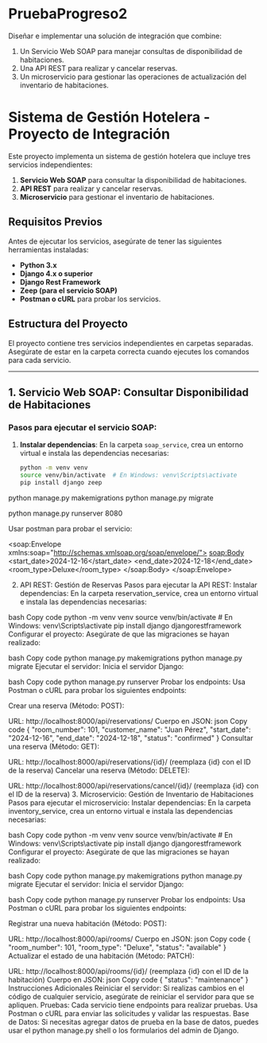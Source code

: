 # PruebaProgreso2
 
Diseñar e implementar una solución de integración que combine:
1. Un Servicio Web SOAP para manejar consultas de disponibilidad de
habitaciones.
2. Una API REST para realizar y cancelar reservas.
3. Un microservicio para gestionar las operaciones de actualización del inventario
de habitaciones.

# Sistema de Gestión Hotelera - Proyecto de Integración

Este proyecto implementa un sistema de gestión hotelera que incluye tres servicios independientes:
1. **Servicio Web SOAP** para consultar la disponibilidad de habitaciones.
2. **API REST** para realizar y cancelar reservas.
3. **Microservicio** para gestionar el inventario de habitaciones.

## Requisitos Previos

Antes de ejecutar los servicios, asegúrate de tener las siguientes herramientas instaladas:

- **Python 3.x**
- **Django 4.x o superior**
- **Django Rest Framework**
- **Zeep (para el servicio SOAP)**
- **Postman o cURL** para probar los servicios.

## Estructura del Proyecto

El proyecto contiene tres servicios independientes en carpetas separadas. Asegúrate de estar en la carpeta correcta cuando ejecutes los comandos para cada servicio.


---

## 1. **Servicio Web SOAP: Consultar Disponibilidad de Habitaciones**

### Pasos para ejecutar el servicio SOAP:

1. **Instalar dependencias**:
   En la carpeta `soap_service`, crea un entorno virtual e instala las dependencias necesarias:
   ```bash
   python -m venv venv
   source venv/bin/activate  # En Windows: venv\Scripts\activate
   pip install django zeep

python manage.py makemigrations
python manage.py migrate


python manage.py runserver 8080

Usar postman para probar el servicio: 
<?xml version="1.0"?>
<soap:Envelope xmlns:soap="http://schemas.xmlsoap.org/soap/envelope/">
    <soap:Body>
        <AvailabilityRequest xmlns="http://example.com/soap_service/">
            <start_date>2024-12-16</start_date>
            <end_date>2024-12-18</end_date>
            <room_type>Deluxe</room_type>
        </AvailabilityRequest>
    </soap:Body>
</soap:Envelope>


2. API REST: Gestión de Reservas
Pasos para ejecutar la API REST:
Instalar dependencias: En la carpeta reservation_service, crea un entorno virtual e instala las dependencias necesarias:

bash
Copy code
python -m venv venv
source venv/bin/activate  # En Windows: venv\Scripts\activate
pip install django djangorestframework
Configurar el proyecto: Asegúrate de que las migraciones se hayan realizado:

bash
Copy code
python manage.py makemigrations
python manage.py migrate
Ejecutar el servidor: Inicia el servidor Django:

bash
Copy code
python manage.py runserver
Probar los endpoints: Usa Postman o cURL para probar los siguientes endpoints:

Crear una reserva (Método: POST):

URL: http://localhost:8000/api/reservations/
Cuerpo en JSON:
json
Copy code
{
  "room_number": 101,
  "customer_name": "Juan Pérez",
  "start_date": "2024-12-16",
  "end_date": "2024-12-18",
  "status": "confirmed"
}
Consultar una reserva (Método: GET):

URL: http://localhost:8000/api/reservations/{id}/ (reemplaza {id} con el ID de la reserva)
Cancelar una reserva (Método: DELETE):

URL: http://localhost:8000/api/reservations/cancel/{id}/ (reemplaza {id} con el ID de la reserva)
3. Microservicio: Gestión de Inventario de Habitaciones
Pasos para ejecutar el microservicio:
Instalar dependencias: En la carpeta inventory_service, crea un entorno virtual e instala las dependencias necesarias:

bash
Copy code
python -m venv venv
source venv/bin/activate  # En Windows: venv\Scripts\activate
pip install django djangorestframework
Configurar el proyecto: Asegúrate de que las migraciones se hayan realizado:

bash
Copy code
python manage.py makemigrations
python manage.py migrate
Ejecutar el servidor: Inicia el servidor Django:

bash
Copy code
python manage.py runserver
Probar los endpoints: Usa Postman o cURL para probar los siguientes endpoints:

Registrar una nueva habitación (Método: POST):

URL: http://localhost:8000/api/rooms/
Cuerpo en JSON:
json
Copy code
{
  "room_number": 101,
  "room_type": "Deluxe",
  "status": "available"
}
Actualizar el estado de una habitación (Método: PATCH):

URL: http://localhost:8000/api/rooms/{id}/ (reemplaza {id} con el ID de la habitación)
Cuerpo en JSON:
json
Copy code
{
  "status": "maintenance"
}
Instrucciones Adicionales
Reiniciar el servidor: Si realizas cambios en el código de cualquier servicio, asegúrate de reiniciar el servidor para que se apliquen.
Pruebas: Cada servicio tiene endpoints para realizar pruebas. Usa Postman o cURL para enviar las solicitudes y validar las respuestas.
Base de Datos: Si necesitas agregar datos de prueba en la base de datos, puedes usar el python manage.py shell o los formularios del admin de Django.
